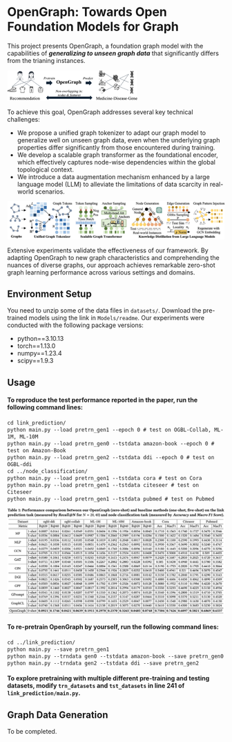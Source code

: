 # OpenGraph: Towards Open Foundation Models for Graph

This project presents OpenGraph, a foundation graph model with the capabilities of <b><i>generalizing to unseen graph data</i></b> that significantly differs from the trianing instances.

<img src='imgs/intro.png' width=60% />

To achieve this goal, OpenGraph addresses several key technical challenges:
- We propose a unified graph tokenizer to adapt our graph model to generalize well on unseen graph data, even when the underlying graph properties differ significantly from those encountered during training. 
- We develop a scalable graph transformer as the foundational encoder, which effectively captures node-wise dependencies within the global topological context. 
- We introduce a data augmentation mechanism enhanced by a large language model (LLM) to alleviate the limitations of data scarcity in real-world scenarios.

<img src='imgs/framework.png' />

Extensive experiments validate the effectiveness of our framework. By adapting OpenGraph to new graph characteristics and comprehending the nuances of diverse graphs, our approach achieves remarkable zero-shot graph learning performance across various settings and domains.

## Environment Setup
You need to unzip some of the data files in `datasets/`. Download the pre-trained models using the link in `Models/readme`. Our experiments were conducted with the following package versions:
* python==3.10.13
* torch==1.13.0
* numpy==1.23.4
* scipy==1.9.3

## Usage
#### To reproduce the test performance reported in the paper, run the following command lines:
```
cd link_prediction/
python main.py --load pretrn_gen1 --epoch 0 # test on OGBL-Collab, ML-1M, ML-10M
python main.py --load pretrn_gen0 --tstdata amazon-book --epoch 0 # test on Amazon-Book
python main.py --load pretrn_gen2 --tstdata ddi --epoch 0 # test on OGBL-ddi
cd ../node_classification/
python main.py --load pretrn_gen1 --tstdata cora # test on Cora
python main.py --load pretrn_gen1 --tstdata citeseer # test on Citeseer
python main.py --load pretrn_gen1 --tstdata pubmed # test on Pubmed
```
<img src='imgs/performance.png' />

#### To re-pretrain OpenGraph by yourself, run the following command lines:
```
cd ../link_prediction/
python main.py --save pretrn_gen1
python main.py --trndata gen0 --tstdata amazon-book --save pretrn_gen0
python main.py --trndata gen2 --tstdata ddi --save pretrn_gen2
```

#### To explore pretraining with multiple different pre-training and testing datasets, modify `trn_datasets` and `tst_datasets` in line 241 of `link_prediction/main.py`.

## Graph Data Generation
To be completed.
